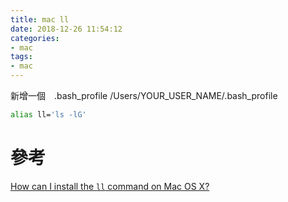```yaml
---
title: mac ll
date: 2018-12-26 11:54:12
categories:
- mac
tags:
- mac
---
```


新增一個　.bash_profile
/Users/YOUR_USER_NAME/.bash_profile

```bash
alias ll='ls -lG'
```

# 參考
[How can I install the `ll` command on Mac OS X?](https://unix.stackexchange.com/questions/28425/how-can-i-install-the-ll-command-on-mac-os-x)